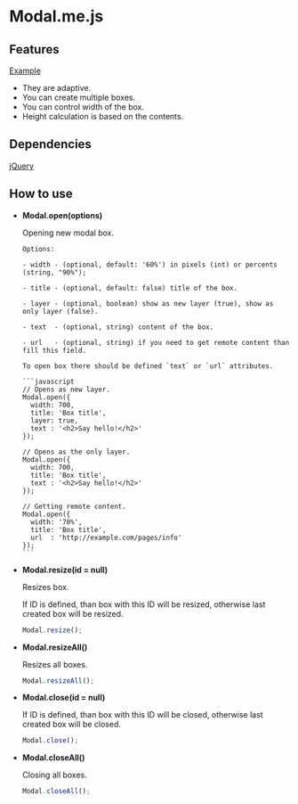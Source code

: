 # Modal.me.js

## Features

[Example](http://itimka.ru)

- They are adaptive.
- You can create multiple boxes.
- You can control width of the box.
- Height calculation is based on the contents.

## Dependencies
[jQuery](http://jquery.com)

## How to use

* **Modal.open(options)**

    Opening new modal box.
  
      Options:
    
      - width - (optional, default: '60%') in pixels (int) or percents (string, "90%");
    
      - title - (optional, default: false) title of the box.
    
      - layer - (optional, boolean) show as new layer (true), show as only layer (false).
    
      - text  - (optional, string) content of the box.
    
      - url   - (optional, string) if you need to get remote content than fill this field.
    
      To open box there should be defined `text` or `url` attributes.
      
      ```javascript
      // Opens as new layer.
      Modal.open({
        width: 700,
        title: 'Box title',
        layer: true,
        text : '<h2>Say hello!</h2>'
      });
      
      // Opens as the only layer.
      Modal.open({
        width: 700,
        title: 'Box title',
        text : '<h2>Say hello!</h2>'
      });
      
      // Getting remote content.
      Modal.open({
        width: '70%',
        title: 'Box title',
        url  : 'http://example.com/pages/info'
      });
      ```
    
* **Modal.resize(id = null)**
  
    Resizes box.
  
    If ID is defined, than box with this ID will be resized, otherwise last created box will be resized.

    ```javascript
    Modal.resize();
    ```

* **Modal.resizeAll()**
  
    Resizes all boxes.

    ```javascript
    Modal.resizeAll();
    ```

* **Modal.close(id = null)**

    If ID is defined, than box with this ID will be closed, otherwise last created box will be closed.
    
    ```javascript
    Modal.close();
    ```

* **Modal.closeAll()**
    
    Closing all boxes.

    ```javascript
    Modal.closeAll();
    ```
